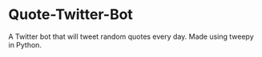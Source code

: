 # Quote-Twitter-Bot
A Twitter bot that will tweet random quotes every day. Made using tweepy in Python.
